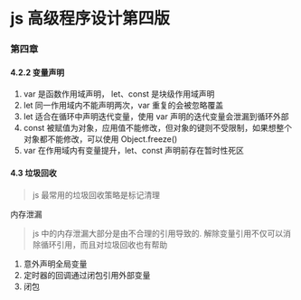 # js 高级程序设计第四版

### 第四章

#### 4.2.2 变量声明

1. var 是函数作用域声明， let、const 是块级作用域声明
2. let 同一作用域内不能声明两次，var 重复的会被忽略覆盖
3. let 适合在循环中声明迭代变量，使用 var 声明的迭代变量会泄漏到循环外部
4. const 被赋值为对象，应用值不能修改，但对象的键则不受限制，如果想整个对象都不能修改，可以使用 Object.freeze()
5. var 在作用域内有变量提升，let、const 声明前存在暂时性死区

#### 4.3 垃圾回收

> js 最常用的垃圾回收策略是标记清理

内存泄漏

> js 中的内存泄漏大部分是由不合理的引用导致的. 解除变量引用不仅可以消除循环引用，而且对垃圾回收也有帮助

1. 意外声明全局变量
2. 定时器的回调通过闭包引用外部变量
3. 闭包
